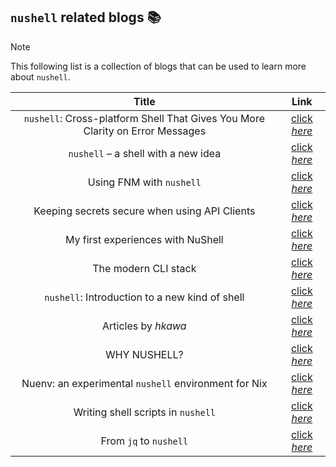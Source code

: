 ## `nushell` related blogs :books:

> [!NOTE]
> This following list is a collection of blogs that can be used to learn more about `nushell`.


| Title | Link |
| :----: | :---: |
| `nushell`: Cross-platform Shell That Gives You More Clarity on Error Messages | [click _here_](https://itsfoss.com/nushell/) |
| `nushell` – a shell with a new idea | [click _here_](https://www.linux.pl/2022/05/17/nushell-powloka-z-nowym-pomyslem/) |
| Using FNM with `nushell` | [click _here_](https://dev.to/vaibhavdn/using-fnm-with-nushell-3kh1) |
| Keeping secrets secure when using API Clients | [click _here_](https://www.techwatching.dev/posts/http-clients-secrets) |
| My first experiences with NuShell | [click _here_](https://jacekw.dev/blog/2022/first-experiences-with-nushell/) |
| The modern CLI stack | [click _here_](https://danielgafni.medium.com/the-modern-linux-cli-stack-46253688b53d) |
| `nushell`: Introduction to a new kind of shell | [click _here_](https://dataswamp.org/~solene/2022-10-31-nushell.html) |
| Articles by _hkawa_ | [click _here_](https://zenn.dev/hkawa) |
| WHY NUSHELL? | [click _here_](https://www.reillywood.com/blog/why-nu/) |
| Nuenv: an experimental `nushell` environment for Nix | [click _here_](https://determinate.systems/posts/nuenv) |
| Writing shell scripts in `nushell` | [click _here_](https://jpospisil.com/2023/05/25/writing-shell-scripts-in-nushell) |
| From `jq` to `nushell` | [click _here_](https://www.seachess.net/notes/from-jq-to-nushell/) |
